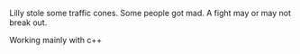 Lilly stole some traffic cones. Some people got mad. A fight may or may not break out. 

Working mainly with c++

